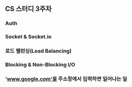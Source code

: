 ## CS 스터디 3주차

### Auth
### Socket & Socket.io
### 로드 밸런싱(Load Balancing)
### Blocking & Non-Blocking I/O
### 'www.google.com'을 주소창에서 입력하면 일어나는 일